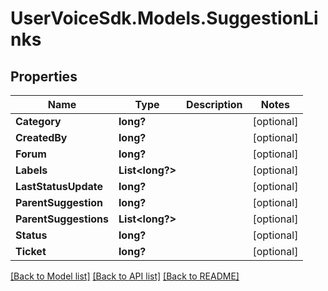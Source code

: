 # UserVoiceSdk.Models.SuggestionLinks
## Properties

Name | Type | Description | Notes
------------ | ------------- | ------------- | -------------
**Category** | **long?** |  | [optional] 
**CreatedBy** | **long?** |  | [optional] 
**Forum** | **long?** |  | [optional] 
**Labels** | **List&lt;long?&gt;** |  | [optional] 
**LastStatusUpdate** | **long?** |  | [optional] 
**ParentSuggestion** | **long?** |  | [optional] 
**ParentSuggestions** | **List&lt;long?&gt;** |  | [optional] 
**Status** | **long?** |  | [optional] 
**Ticket** | **long?** |  | [optional] 

[[Back to Model list]](../README.md#documentation-for-models) [[Back to API list]](../README.md#documentation-for-api-endpoints) [[Back to README]](../README.md)

